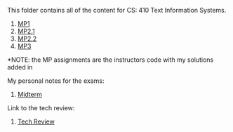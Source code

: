 This folder contains all of the content for CS: 410 Text Information Systems. 

1. [MP1](./example.py)
2. [MP2.1](./scraper.py)
3. [MP2.2](./search_eval.py)
4. [MP3](./plsa.py)

*NOTE: the MP assignments are the instructors code with my solutions added in

My personal notes for the exams:

1. [Midterm](./midterm%20notes.txt)

Link to the tech review:

1. [Tech Review](https://github.com/ShyamShah11/tech_review/blob/master/techreview.pdf)
